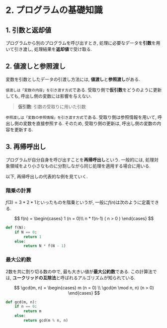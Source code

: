 # **2. プログラムの基礎知識**

## **1. 引数と返却値**

プログラムから別のプログラムを呼び出すとき, 処理に必要なデータを**引数**を用いて引き渡し, 処理結果を**返却値**で受け取る.

## **2. 値渡しと参照渡し**

変数を引数としたデータの引渡し方法には, **値渡し**と**参照渡し**がある.

`値渡しは「変数の内容」を引き渡す方式`である. 受取り側で**仮引数**をどうのように更新しても, 呼出し側の変数には影響を与えない.

> **仮引数**: 引数の受取りに用いた引数

`参照渡しは「変数の参照情報」を引き渡す方式`である. 受取り側は参照情報を用いて, 呼出し側の変数を直接参照する. そのため, 受取り側の更新は, 呼出し側の変数の内容を更新する.

## **3. 再帰呼出し**

プログラムが自分自身を呼び出すことを**再帰呼出し**という. 一般的には, 処理対象領域をより小さなものに分割しながら同じ処理を適用する場合に用いる.

以下, 再帰呼出しの代表的な例を見ていく.

### **階乗の計算**

$f(3) = 3 * 2 * 1$といったものを階乗というが, 一般に$f(n)$は次のように定義できる.

$$
f(n) = \begin{cases}
1 (n = 0)\\
n * f(n-1) ( n > 0 )
\end{cases}
$$

```python
def f(N):
    if N == 0:
        return 1
    else:
        return N * f(N - 1)
```

### **最大公約数**

2数を共に割り切る数の中で, 最も大きい値が**最大公約数**である. この計算法では, **ユークリッドの互除法**と呼ばれるアルゴリズムが知られている.

$$
\gcd(m, n) = \begin{cases}
m (n = 0) \\
\gcd(m \mod n, n) (n > 0)
\end{cases}
$$

```python
def gcd(m, n):
    if n == 0:
        return m
    else:
        return gcd(m % n, n)
```
